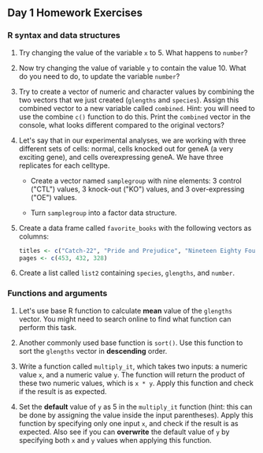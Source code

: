 ## Day 1 Homework Exercises

### R syntax and data structures

1. Try changing the value of the variable `x` to 5. What happens to `number`?

2. Now try changing the value of variable `y` to contain the value 10. What do you need to do, to update the variable `number`?

3. Try to create a vector of numeric and character values by combining the two vectors that we just created (`glengths` and `species`). Assign this combined vector to a new variable called `combined`. Hint: you will need to use the combine `c()` function to do this. Print the `combined` vector in the console, what looks different compared to the original vectors?

4. Let's say that in our experimental analyses, we are working with three different sets of cells: normal, cells knocked out for geneA (a very exciting gene), and cells overexpressing geneA. We have three replicates for each celltype.

    - Create a vector named `samplegroup` with nine elements: 3 control ("CTL") values, 3 knock-out ("KO") values, and 3 over-expressing ("OE") values.

    - Turn `samplegroup` into a factor data structure.

5. Create a data frame called `favorite_books` with the following vectors as columns:

     ```r
     titles <- c("Catch-22", "Pride and Prejudice", "Nineteen Eighty Four")
     pages <- c(453, 432, 328)
     ```
  
6. Create a list called `list2` containing `species`, `glengths`, and `number`.

### Functions and arguments

1. Let's use base R function to calculate **mean** value of the `glengths` vector. You might need to search online to find what function can perform this task.

2. Another commonly used base function is `sort()`. Use this function to sort the `glengths` vector in **descending** order.

3. Write a function called `multiply_it`, which takes two inputs: a numeric value `x`, and a numeric value `y`. The function will return the product of these two numeric values, which is `x * y`. Apply this function and check if the result is as expected.

4. Set the **default** value of `y` as 5 in the `multiply_it` function (hint: this can be done by assigning the value inside the input parentheses). Apply this function by specifying only one input `x`, and check if the result is as expected. Also see if you can **overwrite** the default value of `y` by specifying both `x` and `y` values when applying this function.

